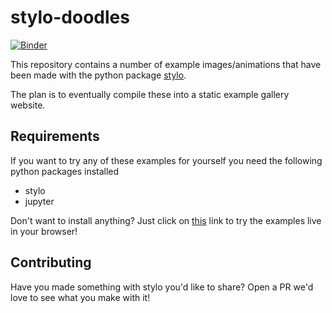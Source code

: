 # stylo-doodles

[![Binder](https://mybinder.org/badge.svg)](https://mybinder.org/v2/gh/alcarney/stylo-doodles/master)

This repository contains a number of example images/animations that have been
made with the python package [stylo](https://github.com/alcarney/stylo).

The plan is to eventually compile these into a static example gallery website.

## Requirements

If you want to try any of these examples for yourself you need the following
python packages installed

- stylo
- jupyter

Don't want to install anything? Just click on [this](https://mybinder.org/v2/gh/alcarney/stylo-doodles/master)
link to try the examples live in your browser!

## Contributing

Have you made something with stylo you'd like to share? Open a PR we'd love to
see what you make with it!
